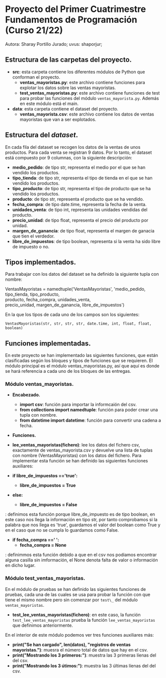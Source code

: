 # Proyecto del Primer Cuatrimestre Fundamentos de Programación (Curso  21/22)
Autora: Sharay Portillo Jurado;   uvus: shaporjur;

## Estructura de las carpetas del proyecto.

* **src**: esta carpeta contiene los diferentes módulos de Python que conforman el proyecto.
    * **ventas_mayoristas.py**: este archivo contiene funciones para explotar los datos sobre las ventas mayoristas.
    * **test_ventas_mayoristas.py**: este archivo contiene funciones de test para probar las funciones del módulo `ventas_mayorista.py`. Además en este módulo está el main.
* **data**: esta carpeta contiene el dataset del proyecto.
    * **ventas_mayorista.csv**: este archivo contiene los datos de ventas mayoristas que van a ser explotados.

## Estructura del *dataset*.

En cada fila del dataset se recogen los datos de la ventas de unos productos. Para cada venta se registran 9 datos. Por lo tanto, el dataset está compuesto por 9 columnas, con la siguiente descripción:

* **medio_pedido**: de tipo str, representa el medio por el que se han vendido los productos.
* **tipo_tienda**: de tipo str, representa el tipo de tienda en el que se han vendido los productos.
* **tipo_producto**: de tipo str, representa el tipo de producto que se ha vendido los productos.
* **producto**: de tipo str, representa el producto que se ha vendido.
* **fecha_compra**: de tipo date.time, representa la fecha de la venta.
* **unidades_venta**: de tipo int, representa las unidades vendidas del producto.
* **precio_unidad**: de tipo float, representa el precio del producto por unidad.
* **margen_de_ganancia**: de tipo float, representa el margen de ganacia que tien el verdedor.
* **libre_de_impuestos**: de tipo boolean, representa si la venta ha sido libre de impuesto o no.

## Tipos implementados.

Para trabajar con los datos del dataset se ha definido la siguiente tupla con nombre:

VentasMayoristas =  namedtuple('VentasMayoristas', 'medio_pedido, tipo_tienda, tipo_producto, \
                            producto, fecha_compra, unidades_venta, \
                            precio_unidad, margen_de_ganancia, libre_de_impuestos')

En la que los tipos de cada uno de los campos son los siguientes:

`VentasMayoristas(str, str, str, str, date.time, int, float, float, boolean)`

## Funciones implementadas.

En este proyecto se han implementado las siguientes funciones, que están clasificadas según los bloques y tipos de funciones que se requieren.
El módulo principal es el módulo ventas_mayoristas.py, así que aquí es donde se hará referencia a cada uno de los bloques de las entregas.

### Módulo ventas_mayoristas.

* **Encabezado.**  

   * **import csv**: función para importar la informcaión del csv.
   * **from collections import namedtuple**: función para poder crear una tupla con nombre.
   * **from datetime import datetime**: función para convertir una cadena a fecha.   

 * **Funciones.**

  * **lee_ventas_mayoristas(fichero)**:  lee los datos del fichero csv, exactamente de ventas_mayorista.csv y devuelve una lista de tuplas con nombre (VentasMayoristas) con los datos del fichero. Para implementar esta función se han definido las siguientes funciones auxiliares:

   * **if libre_de_impuestos =='true':**
      * **libre_de_impuestos = True**
   * **else:**
      * **libre_de_impuestos = False**
   
   : definimos esta función porque libre_de_impuesto es de tipo boolean, en este caso nos llega la información en tipo str, por tanto comprobamos si la palabra que nos llega es 'true', guardamos el valor del boolean como True y en el caso que no se cumpla lo guardamos como False.

   * **if fecha_compra ==' ':**
      * **fecha_compra = None**
   
   : definimmos esta función debido a que en el csv nos podiamos encontrar alguna casilla sin imformación, el None denota falta de valor o información en dicho lugar.

 ### Módulo test_ventas_mayoristas.

En el módulo de pruebas se han definido las siguientes funciones de pruebas, cada una de las cuales se usa para probar la función con que tiene el mismo nombre pero sin comenzar por `test\_` del módulo `ventas_mayoristas`. 

* **test_lee_ventas_mayoristas(fichero)**: en este caso, la función `test_lee_ventas_mayoristas` prueba la función `lee_ventas_mayoristas` que definimos anteriormente.

En el interior de este módulo podemos ver tres funciones auxiliares más:

 * **print("Se han cargado", len(datos), "registros de ventas mayoristas.")**: muesra el número total de datos que hay en el csv.
 * **print("Mostrando los 3 primeros:")**: muestra las 3 primeras líenas del del csv.
 * **print("Mostrando los 3 útimos:")**: muestra las 3 últimas líenas del del csv.


